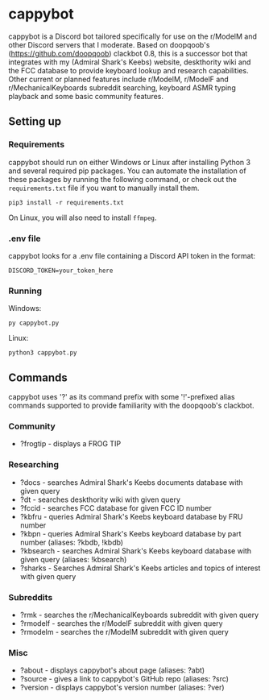 # cappybot
cappybot is a Discord bot tailored specifically for use on the r/ModelM and other Discord servers that I moderate. Based on doopqoob's (https://github.com/doopqoob) clackbot 0.8, this is a successor bot that integrates with my (Admiral Shark's Keebs) website, deskthority wiki and the FCC database to provide keyboard lookup and research capabilities. Other current or planned features include r/ModelM, r/ModelF and r/MechanicalKeyboards subreddit searching, keyboard ASMR typing playback and some basic community features.

## Setting up

### Requirements
cappybot should run on either Windows or Linux after installing Python 3 and several required pip packages. You can automate the installation of these packages by running the following command, or check out the `requirements.txt` file if you want to manually install them. 

    pip3 install -r requirements.txt

On Linux, you will also need to install `ffmpeg`.

### .env file
cappybot looks for a .env file containing a Discord API token in the format:

    DISCORD_TOKEN=your_token_here

### Running
Windows:

    py cappybot.py
Linux:

    python3 cappybot.py

## Commands
cappybot uses '?' as its command prefix with some '!'-prefixed alias commands supported to provide familiarity with the doopqoob's clackbot. 
### Community
* ?frogtip - displays a FROG TIP
### Researching
* ?docs - searches Admiral Shark's Keebs documents database with given query
* ?dt - searches deskthority wiki with given query
* ?fccid - searches FCC database for given FCC ID number
* ?kbfru - queries Admiral Shark's Keebs keyboard database by FRU number
* ?kbpn - queries Admiral Shark's Keebs keyboard database by part number (aliases: ?kbdb, !kbdb)
* ?kbsearch - searches Admiral Shark's Keebs keyboard database with given query (aliases: !kbsearch)
* ?sharks - Searches Admiral Shark's Keebs articles and topics of interest with given query
### Subreddits
* ?rmk - searches the r/MechanicalKeyboards subreddit with given query
* ?rmodelf - searches the r/ModelF subreddit with given query
* ?rmodelm - searches the r/ModelM subreddit with given query
### Misc
* ?about - displays cappybot's about page (aliases: ?abt)
* ?source - gives a link to cappybot's GitHub repo (aliases: ?src)
* ?version - displays cappybot's version number (aliases: ?ver)
